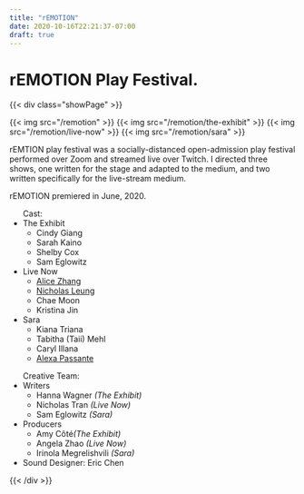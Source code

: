 ```yaml
---
title: "rEMOTION"
date: 2020-10-16T22:21:37-07:00
draft: true
---
```


# rEMOTION Play Festival.

{{< div class="showPage" >}}

<div class="showGallery">
    {{< img src="/remotion" >}}
    {{< img src="/remotion/the-exhibit" >}}
    {{< img src="/remotion/live-now" >}}
    {{< img src="/remotion/sara" >}}
</div>

<div class="showText">

<p>
    rEMTION play festival was a socially-distanced open-admission play festival
    performed over Zoom and streamed live over Twitch. I directed three shows, one
    written for the stage and adapted to the medium, and two written specifically for
    the live-stream medium.
</p>
<p>
    rEMOTION premiered in June, 2020.
</p>

<div class="showBox">
    <ul> Cast:
        <li>The Exhibit
          <ul>
            <li>Cindy Giang</li>
            <li>Sarah Kaino</li>
            <li>Shelby Cox</li>
            <li>Sam Eglowitz</li>
          </ul>
        </li>
        <li>Live Now
          <ul>
            <li><a href="https://alicejzhang.weebly.com">Alice Zhang</a></li>
            <li><a href="https://instagram.com/fencernick">Nicholas Leung</a></li>
            <li>Chae Moon</li>
            <li>Kristina Jin</li>
          </ul>
        </li>
        <li>Sara
          <ul>
            <li>Kiana Triana</li>
            <li>Tabitha (Taii) Mehl</li>
            <li>Caryl Illana</li>
            <li><a href="http://www.alexarosepassante.com">Alexa Passante</a></li>
          </ul>
        </li>
    </ul>
    <ul> Creative Team:
    <li>Writers
          <ul>
            <li>Hanna Wagner <i>(The Exhibit)</i></li>
            <li>Nicholas Tran <i>(Live Now)</i></li>
            <li>Sam Eglowitz <i>(Sara)</i></li>
          </ul>
        </li>
        <li>Producers
          <ul>
            <li>Amy Côté<i>(The Exhibit)</i></li>
            <li>Angela Zhao <i>(Live Now)</i></li>
            <li>Irinola Megrelishvili <i>(Sara)</i></li>
          </ul>
        </li>
        <li>Sound Designer: Eric Chen</li>
    </ul>
</div>

</div >

{{< /div >}}
